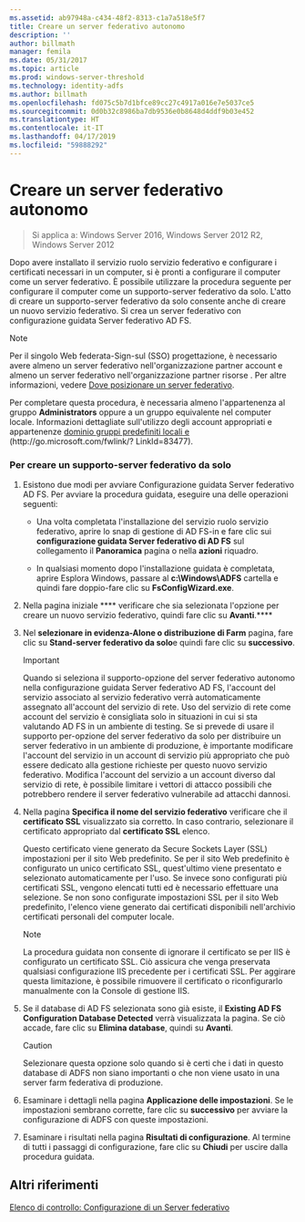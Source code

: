 ```yaml
---
ms.assetid: ab97948a-c434-48f2-8313-c1a7a518e5f7
title: Creare un server federativo autonomo
description: ''
author: billmath
manager: femila
ms.date: 05/31/2017
ms.topic: article
ms.prod: windows-server-threshold
ms.technology: identity-adfs
ms.author: billmath
ms.openlocfilehash: fd075c5b7d1bfce89cc27c4917a016e7e5037ce5
ms.sourcegitcommit: 0d0b32c8986ba7db9536e0b8648d4ddf9b03e452
ms.translationtype: HT
ms.contentlocale: it-IT
ms.lasthandoff: 04/17/2019
ms.locfileid: "59888292"
---
```

# <a name="create-a-stand-alone-federation-server"></a>Creare un server federativo autonomo

>Si applica a: Windows Server 2016, Windows Server 2012 R2, Windows Server 2012

Dopo avere installato il servizio ruolo servizio federativo e configurare i certificati necessari in un computer, si è pronti a configurare il computer come un server federativo. È possibile utilizzare la procedura seguente per configurare il computer come un supporto\-server federativo da solo. L'atto di creare un supporto\-server federativo da solo consente anche di creare un nuovo servizio federativo. Si crea un server federativo con configurazione guidata Server federativo AD FS.  
  
> [!NOTE]  
> Per il singolo Web federata\-Sign\-sul \(SSO\) progettazione, è necessario avere almeno un server federativo nell'organizzazione partner account e almeno un server federativo nell'organizzazione partner risorse . Per altre informazioni, vedere [Dove posizionare un server federativo](https://technet.microsoft.com/library/dd807127.aspx).  
  
Per completare questa procedura, è necessaria almeno l'appartenenza al gruppo **Administrators** oppure a un gruppo equivalente nel computer locale.  Informazioni dettagliate sull'utilizzo degli account appropriati e appartenenze [dominio gruppi predefiniti locali e](https://go.microsoft.com/fwlink/?LinkId=83477) \(http:\/\/go.microsoft.com\/fwlink\/? LinkId\=83477\).   
  
### <a name="to-create-a-stand-alone-federation-server"></a>Per creare un supporto\-server federativo da solo  
  
1.  Esistono due modi per avviare Configurazione guidata Server federativo AD FS. Per avviare la procedura guidata, eseguire una delle operazioni seguenti:  
  
    -   Una volta completata l'installazione del servizio ruolo servizio federativo, aprire lo snap di gestione di AD FS\-in e fare clic sui **configurazione guidata Server federativo di AD FS** sul collegamento il **Panoramica** pagina o nella **azioni** riquadro.  
  
    -   In qualsiasi momento dopo l'installazione guidata è completata, aprire Esplora Windows, passare al **c:\\Windows\\ADFS** cartella e quindi fare doppio\-fare clic su **FsConfigWizard.exe**.  
  
2.  Nella pagina iniziale **** verificare che sia selezionata l'opzione per creare un nuovo servizio federativo, quindi fare clic su **Avanti**.****  
  
3.  Nel **selezionare in evidenza\-Alone o distribuzione di Farm** pagina, fare clic su **Stand\-server federativo da solo**e quindi fare clic su **successivo**.  
  
    > [!IMPORTANT]  
    > Quando si seleziona il supporto\-opzione del server federativo autonomo nella configurazione guidata Server federativo AD FS, l'account del servizio associato al servizio federativo verrà automaticamente assegnato all'account del servizio di rete. Uso del servizio di rete come account del servizio è consigliata solo in situazioni in cui si sta valutando AD FS in un ambiente di testing. Se si prevede di usare il supporto per\-opzione del server federativo da solo per distribuire un server federativo in un ambiente di produzione, è importante modificare l'account del servizio in un account di servizio più appropriato che può essere dedicato alla gestione richieste per questo nuovo servizio federativo. Modifica l'account del servizio a un account diverso dal servizio di rete, è possibile limitare i vettori di attacco possibili che potrebbero rendere il server federativo vulnerabile ad attacchi dannosi.  
  
4.  Nella pagina **Specifica il nome del servizio federativo** verificare che il **certificato SSL** visualizzato sia corretto. In caso contrario, selezionare il certificato appropriato dal **certificato SSL** elenco.  
  
    Questo certificato viene generato da Secure Sockets Layer \(SSL\) impostazioni per il sito Web predefinito. Se per il sito Web predefinito è configurato un unico certificato SSL, quest'ultimo viene presentato e selezionato automaticamente per l'uso. Se invece sono configurati più certificati SSL, vengono elencati tutti ed è necessario effettuare una selezione. Se non sono configurate impostazioni SSL per il sito Web predefinito, l'elenco viene generato dai certificati disponibili nell'archivio certificati personali del computer locale.  
  
    > [!NOTE]  
    > La procedura guidata non consente di ignorare il certificato se per IIS è configurato un certificato SSL. Ciò assicura che venga preservata qualsiasi configurazione IIS precedente per i certificati SSL. Per aggirare questa limitazione, è possibile rimuovere il certificato o riconfigurarlo manualmente con la Console di gestione IIS.  
  
5.  Se il database di AD FS selezionata sono già esiste, il **Existing AD FS Configuration Database Detected** verrà visualizzata la pagina. Se ciò accade, fare clic su **Elimina database**, quindi su **Avanti**.  
  
    > [!CAUTION]  
    > Selezionare questa opzione solo quando si è certi che i dati in questo database di ADFS non siano importanti o che non viene usato in una server farm federativa di produzione.  
  
6.  Esaminare i dettagli nella pagina **Applicazione delle impostazioni**. Se le impostazioni sembrano corrette, fare clic su **successivo** per avviare la configurazione di ADFS con queste impostazioni.  
  
7.  Esaminare i risultati nella pagina **Risultati di configurazione**. Al termine di tutti i passaggi di configurazione, fare clic su **Chiudi** per uscire dalla procedura guidata.  
  
## <a name="additional-references"></a>Altri riferimenti  
[Elenco di controllo: Configurazione di un Server federativo](Checklist--Setting-Up-a-Federation-Server.md)  
  

